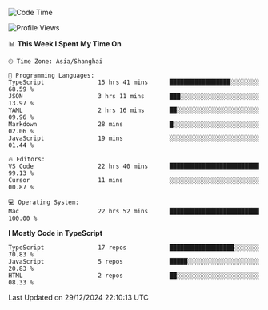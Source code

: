 <!--START_SECTION:waka-->
![Code Time](http://img.shields.io/badge/Code%20Time-7%2C176%20hrs%2013%20mins-blue)

![Profile Views](http://img.shields.io/badge/Profile%20Views-2-blue)

📊 **This Week I Spent My Time On** 

```text
🕑︎ Time Zone: Asia/Shanghai

💬 Programming Languages: 
TypeScript               15 hrs 41 mins      █████████████████░░░░░░░░   68.59 % 
JSON                     3 hrs 11 mins       ███░░░░░░░░░░░░░░░░░░░░░░   13.97 % 
YAML                     2 hrs 16 mins       ██░░░░░░░░░░░░░░░░░░░░░░░   09.96 % 
Markdown                 28 mins             █░░░░░░░░░░░░░░░░░░░░░░░░   02.06 % 
JavaScript               19 mins             ░░░░░░░░░░░░░░░░░░░░░░░░░   01.44 % 

🔥 Editors: 
VS Code                  22 hrs 40 mins      █████████████████████████   99.13 % 
Cursor                   11 mins             ░░░░░░░░░░░░░░░░░░░░░░░░░   00.87 % 

💻 Operating System: 
Mac                      22 hrs 52 mins      █████████████████████████   100.00 % 
```

**I Mostly Code in TypeScript** 

```text
TypeScript               17 repos            ██████████████████░░░░░░░   70.83 % 
JavaScript               5 repos             █████░░░░░░░░░░░░░░░░░░░░   20.83 % 
HTML                     2 repos             ██░░░░░░░░░░░░░░░░░░░░░░░   08.33 % 
```




 Last Updated on 29/12/2024 22:10:13 UTC
<!--END_SECTION:waka-->
